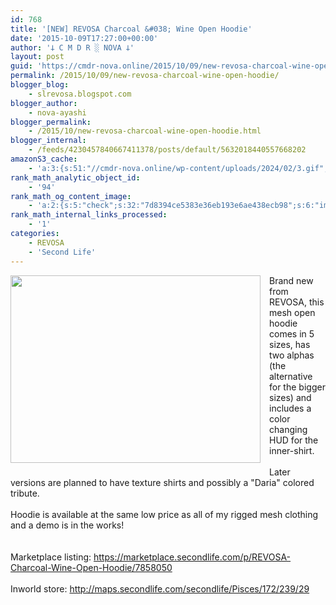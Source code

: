 ```yaml
---
id: 768
title: '[NEW] REVOSA Charcoal &#038; Wine Open Hoodie'
date: '2015-10-09T17:27:00+00:00'
author: '𐕣 C M D R ░ NOVA 𐕣'
layout: post
guid: 'https://cmdr-nova.online/2015/10/09/new-revosa-charcoal-wine-open-hoodie/'
permalink: /2015/10/09/new-revosa-charcoal-wine-open-hoodie/
blogger_blog:
    - slrevosa.blogspot.com
blogger_author:
    - nova-ayashi
blogger_permalink:
    - /2015/10/new-revosa-charcoal-wine-open-hoodie.html
blogger_internal:
    - /feeds/4230457840667411378/posts/default/5632018440557668202
amazonS3_cache:
    - 'a:3:{s:51:"//cmdr-nova.online/wp-content/uploads/2024/02/3.gif";a:1:{s:9:"timestamp";i:1715804340;}s:57:"//cmdr-nova.online/wp-content/uploads/2024/02/NoAi_01.png";a:1:{s:9:"timestamp";i:1721369288;}s:67:"//cmdr-nova.online/wp-content/uploads/2024/02/721ac29ea9cbae00.jpeg";a:1:{s:9:"timestamp";i:1715640642;}}'
rank_math_analytic_object_id:
    - '94'
rank_math_og_content_image:
    - 'a:2:{s:5:"check";s:32:"7d8394ce5383e36eb193e6ae438ecb98";s:6:"images";a:0:{}}'
rank_math_internal_links_processed:
    - '1'
categories:
    - REVOSA
    - 'Second Life'
---
```


<div style="clear: both; text-align: center;">
<a href="http://3.bp.blogspot.com/-HJblBlGbcXI/Vhf4ZpuZHvI/AAAAAAAAAYU/bjPLcXnXcjk/s1600/openhoodiead.png" style="clear: left; float: left; margin-bottom: 1em; margin-right: 1em;"><img border="0" height="300" src="http://3.bp.blogspot.com/-HJblBlGbcXI/Vhf4ZpuZHvI/AAAAAAAAAYU/bjPLcXnXcjk/s400/openhoodiead.png" width="400" /></a></div>
Brand new from REVOSA, this mesh open hoodie comes in 5 sizes, has two alphas (the alternative for the bigger sizes) and includes a color changing HUD for the inner-shirt.<br />
<br />
Later versions are planned to have texture shirts and possibly a "Daria" colored tribute.<br />
<br />
Hoodie is available at the same low price as all of my rigged mesh clothing and a demo is in the works!<br />
<br />
<br />
Marketplace listing: <a href="https://marketplace.secondlife.com/p/REVOSA-Charcoal-Wine-Open-Hoodie/7858050" target="_blank" rel="noopener">https://marketplace.secondlife.com/p/REVOSA-Charcoal-Wine-Open-Hoodie/7858050</a><br />
<br />
Inworld store: <a href="http://maps.secondlife.com/secondlife/Pisces/172/239/29" target="_blank" rel="noopener">http://maps.secondlife.com/secondlife/Pisces/172/239/29</a>